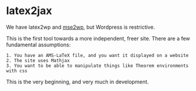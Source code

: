 latex2jax
=========

We have latex2wp and [mse2wp](http://github.com/davidlowryduda/mse2wp), but
Wordpress is restrictive.

This is the first tool towards a more independent, freer site. There are a few
fundamental assumptions:

    1. You have an AMS-LaTeX file, and you want it displayed on a website
    2. The site uses Mathjax
    3. You want to be able to manipulate things like Theorem environments with css

This is the very beginning, and very much in development.
